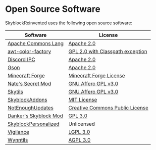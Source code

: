 # Open Source Software

SkyblockReinvented uses the following open source software:

Software | License
------------ | -------------
[Apache Commons Lang](https://github.com/apache/commons-lang) | [Apache 2.0](../../dependencyLicenses/discordIPC/APACHE_2.0.txt)
[awt-color-factory](https://github.com/beryx/awt-color-factory) | [GPL 2.0 with Classpath exception](https://github.com/beryx/awt-color-factory/blob/master/LICENSE#L347-L357)
[Discord IPC](https://github.com/jagrosh/DiscordIPC) | [Apache 2.0](../../dependencyLicenses/discordIPC/APACHE_2.0.txt)
[Gson](https://github.com/google/gson) | [Apache 2.0](../../dependencyLicenses/discordIPC/APACHE_2.0.txt)
[Minecraft Forge](https://github.com/MinecraftForge/MinecraftForge/tree/1.8.9) | [Minecraft Forge License](https://github.com/MinecraftForge/MinecraftForge/blob/1.8.9/MinecraftForge-License.txt)
[Nate's Secret Mod](https://github.com/Nat3z/SkyblockMod) | [GNU Affero GPL v3.0](https://choosealicense.com/licenses/agpl-3.0/)
[Skytils](https://github.com/Skytils/SkytilsMod/blob/main/LICENSE) | [GNU Affero GPL v3.0](https://choosealicense.com/licenses/agpl-3.0/)
[SkyblockAddons](https://github.com/BiscuitDevelopment/SkyblockAddons/blob/17bcf6383f827d84dac8bd9e8e7f89f594236f99/LICENSE) | [MIT License](https://choosealicense.com/licenses/mit/)
[NotEnoughUpdates](https://github.com/Moulberry/NotEnoughUpdates/blob/master/LICENSE) | [Creative Commons Public License](https://creativecommons.org/licenses/by-nc/3.0/)
[Danker's Skyblock Mod](https://github.com/bowser0000/SkyblockMod/) | [GPL 3.0](https://www.gnu.org/licenses/gpl-3.0-standalone.html)
[SkyblockPersonalized](https://github.com/Cobble8/SkyblockPersonalized/tree/main/main/java/com/cobble/sbp) | Unlicensed
[Vigilance](https://github.com/Sk1erLLC/Vigilance) | [LGPL 3.0](https://www.gnu.org/licenses/lgpl-3.0-standalone.html)
[Wynntils](https://github.com/Wynntils/Wynntils) | [AGPL 3.0](https://github.com/Wynntils/Wynntils/blob/development/LICENSE)
